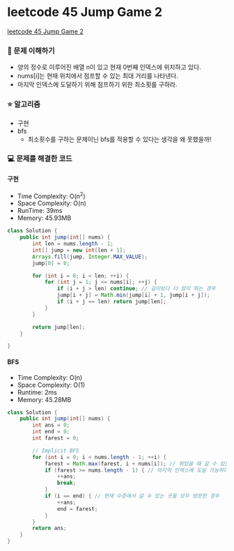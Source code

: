 # leetcode 45 Jump Game 2

[leetcode 45 Jump Game 2](https://leetcode.com/problems/jump-game-ii/description/?envType=study-plan-v2&envId=top-interview-150)

### 🤔 문제 이해하기

- 양의 정수로 이루어진 배열 n이 있고 현재 0번째 인덱스에 위치하고 있다.
- nums[i]는 현재 위치에서 점프할 수 있는 최대 거리를 나타낸다.
- 마지막 인덱스에 도달하기 위해 점프하기 위한 최소횟를 구하라.

### ⭐ 알고리즘

- 구현
- bfs
  - 최소횟수를 구하는 문제이닌 bfs를 적용할 수 있다는 생각을 왜 못했을까!

### 💻 문제를 해결한 코드

#### 구현

- Time Complexity: O(n<sup>2</sup>)
- Space Complexity: O(n)
  </br>
- RunTime: 39ms
- Memory: 45.93MB

```java
class Solution {
    public int jump(int[] nums) {
        int len = nums.length - 1;
        int[] jump = new int[len + 1];
        Arrays.fill(jump, Integer.MAX_VALUE);
        jump[0] = 0;

        for (int i = 0; i < len; ++i) {
            for (int j = 1; j <= nums[i]; ++j) {
                if (i + j > len) continue; // 길이보다 더 많이 뛰는 경우
                jump[i + j] = Math.min(jump[i] + 1, jump[i + j]);
                if (i + j == len) return jump[len];
            }
        }

        return jump[len];
    }

}
```

#### BFS

- Time Complexity: O(n)
- Space Complexity: O(1)
  </br>
- Runtime: 2ms
- Memory: 45.28MB

```java
class Solution {
    public int jump(int[] nums) {
        int ans = 0;
        int end = 0;
        int farest = 0;

        // Implicit BFS
        for (int i = 0; i < nums.length - 1; ++i) {
            farest = Math.max(farest, i + nums[i]); // 뛰었을 때 갈 수 있는 가장 먼 인덱스
            if (farest >= nums.length - 1) { // 마지막 인덱스에 도달 가능하다면
                ++ans;
                break;
            }
            if (i == end) { // 현재 수준에서 갈 수 있는 곳을 모두 방문한 경우
                ++ans;
                end = farest;
            }
        }
        return ans;
    }
}
```
